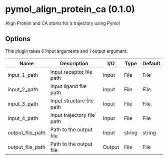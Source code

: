 # pymol_align_protein_ca (0.1.0)

Align Protein and CA atoms for a trajectory using Pymol

## Options

This plugin takes     6     input arguments and 1 output argument:

| Name          | Description             | I/O    | Type   | Default |
|---------------|-------------------------|--------|--------|---------|
| input_1_path | Input receptor file path | Input | File | File |
| input_2_path | Input ligand file path | Input | File | File |
| input_3_path | Input structure file path | Input | File | File |
| input_4_path | Input trajectory file path | Input | File | File |
| output_file_path | Path to the output file | Input | string | string |
| output_file_path | Path to the output file | Output | File | File |
